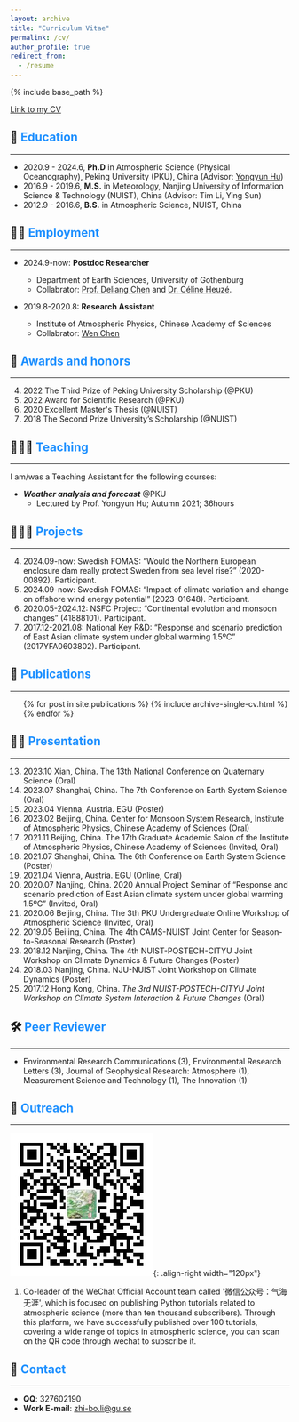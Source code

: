 ```yaml
---
layout: archive
title: "Curriculum Vitae"
permalink: /cv/
author_profile: true
redirect_from:
  - /resume
---
```


{% include base_path %}

[Link to my CV](/files/Zhibo_Li.CV.pdf) 

## 🏫 <span style="color:#1E90FF">Education</span>
------
- 2020.9 - 2024.6,  **Ph.D** in Atmospheric Science (Physical Oceanography), Peking University (PKU), China (Advisor: [Yongyun Hu](https://faculty.pku.edu.cn/yyhu/))
- 2016.9 - 2019.6, **M.S.** in Meteorology, Nanjing University of Information Science & Technology (NUIST), China (Advisor: Tim Li, Ying Sun)
- 2012.9 - 2016.6, **B.S.** in Atmospheric Science, NUIST, China

## 👨‍💻 <span style="color:#1E90FF">Employment</span>
------
* 2024.9-now: **Postdoc Researcher**
  * Department of Earth Sciences, University of Gothenburg
  * Collabrator: [Prof. Deliang Chen](http://rcg.gvc.gu.se/dc/#:~:text=Professor%20Deliang%20Chen%20August%20R%C3%B6hss) and [Dr. Céline Heuzé](https://cheuze.com/).

* 2019.8-2020.8: **Research Assistant**
  * Institute of Atmospheric Physics, Chinese Academy of Sciences
  * Collabrator: [Wen Chen](http://www.srees.ynu.edu.cn/info/1454/3941.htm)

## 🏅 <span style="color:#1E90FF">Awards and honors</span>
------
4. 2022 The Third Prize of Peking University Scholarship (@PKU)
3. 2022 Award for Scientific Research (@PKU)
2. 2020 Excellent Master's Thesis (@NUIST)
1. 2018 The Second Prize University’s Scholarship (@NUIST)

## 🧑🏻‍🏫 <span style="color:#1E90FF">Teaching</span>
------
I am/was a Teaching Assistant for the following courses:
- ***Weather analysis and forecast*** @PKU
  - Lectured by Prof. Yongyun Hu; Autumn  2021; 36hours

## 👨🏻‍🔬 <span style="color:#1E90FF">Projects</span>
------
4. 2024.09-now: Swedish FOMAS: “Would the Northern European enclosure dam really protect Sweden from sea level rise?” (2020-00892). Participant.
3. 2024.09-now: Swedish FOMAS: “Impact of climate variation and change on offshore wind energy potential” (2023-01648). Participant.
2. 2020.05-2024.12: NSFC Project: “Continental evolution and monsoon changes” (41888101). Participant.
1. 2017.12-2021.08: National Key R&D: “Response and scenario prediction of East Asian climate system under global warming 1.5ºC” (2017YFA0603802). Participant.

## 📰 <span style="color:#1E90FF">Publications</span>
------
  <ul>{% for post in site.publications %}
    {% include archive-single-cv.html %}
  {% endfor %}</ul>

## 👨🏻‍ <span style="color:#1E90FF">Presentation</span>
------
13. 2023.10 Xian, China. The 13th National Conference on Quaternary Science (Oral)
12. 2023.07 Shanghai, China. The 7th Conference on Earth System Science (Oral)
11. 2023.04 Vienna, Austria. EGU (Poster)
10. 2023.02 Beijing, China. Center for Monsoon System Research, Institute of Atmospheric Physics, Chinese Academy of Sciences (Oral)
9. 2021.11 Beijing, China. The 17th Graduate Academic Salon of the Institute of Atmospheric Physics, Chinese Academy of Sciences (Invited, Oral)
8. 2021.07 Shanghai, China. The 6th Conference on Earth System Science (Poster)
7. 2021.04 Vienna, Austria. EGU (Online, Oral)
6. 2020.07 Nanjing, China. 2020 Annual Project Seminar of “Response and scenario prediction of East Asian climate system under global warming 1.5ºC” (Invited, Oral)
5. 2020.06 Beijing, China. The 3th PKU Undergraduate Online Workshop of Atmospheric Science (Invited, Oral)
4. 2019.05 Beijing, China. The 4th CAMS-NUIST Joint Center for Season-to-Seasonal Research (Poster)
3. 2018.12 Nanjing, China. The 4th NUIST-POSTECH-CITYU Joint Workshop on Climate Dynamics & Future Changes (Poster)
2. 2018.03 Nanjing, China. NJU-NUIST Joint Workshop on Climate Dynamics (Poster)
1. 2017.12 Hong Kong, China. _The 3rd NUIST-POSTECH-CITYU Joint Workshop on Climate System Interaction & Future Changes_ (Oral)

## 🛠️ <span style="color:#1E90FF">Peer Reviewer</span>
------
- Environmental Research Communications (3), Environmental Research Letters (3), Journal of Geophysical Research: Atmosphere (1), Measurement Science and Technology (1), The Innovation (1)

## 🗿 <span style="color:#1E90FF">Outreach</span>
------
![气海无涯公众号二维码](/images/wechat.jpg){: .align-right width="120px"}
1. Co-leader of the WeChat Official Account team called '微信公众号：气海无涯', which is focused on publishing Python tutorials related to atmospheric science (more than ten thousand subscribers). Through this platform, we have successfully published over 100 tutorials, covering a wide range of topics in atmospheric science, you can scan on the QR code through wechat to subscribe it.

## 🤙 <span style="color:#1E90FF">Contact</span>
------
- **QQ**: 327602190
- **Work E-mail**: zhi-bo.li@gu.se

<style>
hr:nth-of-type(1) {
 border-color: #1E90FF !important;
}
hr:nth-of-type(2) {
 border-color: #1E90FF !important;
}
hr:nth-of-type(3) {
 border-color: #1E90FF !important;
}
hr:nth-of-type(4) {
 border-color: #1E90FF !important;
}
hr:nth-of-type(5) {
 border-color: #1E90FF !important;
}
hr:nth-of-type(6) {
 border-color: #1E90FF !important;
}
hr:nth-of-type(7) {
 border-color: #1E90FF !important;
}
hr:nth-of-type(8) {
 border-color: #1E90FF !important;
}
hr:nth-of-type(9) {
 border-color: #1E90FF !important;
}
hr:nth-of-type(10) {
 border-color: #1E90FF !important;
}
hr:nth-of-type(11) {
 border-color: #1E90FF !important;
}
hr:nth-of-type(12) {
 border-color: #1E90FF !important;
}
</style>
